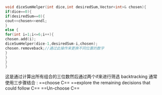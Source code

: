 ```cpp
void diceSumHelper(int dice,int desiredSum,Vector<int>& chosen){
if(dice==0){
if(desiredSum==0){
cout<<chosen<<endl;
}
else {
for(int i=1;i<=6;i++){
chosen.add(i);
diceSumHelper(dice-1,desiredSum-i,chosen);
chosen.removeback;//通过此操作来更换不同位置的数字
}
}
}
}
```
这是通过计算出所有组合的三位数然后通过两个if来进行筛选
backtracking 通常使用三步骤结合 :
==choose C==
==explore the remaining decisions that could follow C==
==Un-choose C==